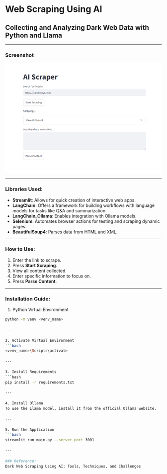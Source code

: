 # Web Scraping Using AI

## Collecting and Analyzing Dark Web Data with Python and Llama

---

### Screenshot
![Screenshot](Screenshot_1.png)

---

### Libraries Used:
- **Streamlit**: Allows for quick creation of interactive web apps.
- **LangChain**: Offers a framework for building workflows with language models for tasks like Q&A and summarization.
- **LangChain_Ollama**: Enables integration with Ollama models.
- **Selenium**: Automates browser actions for testing and scraping dynamic pages.
- **BeautifulSoup4**: Parses data from HTML and XML.

---

### How to Use:
1. Enter the link to scrape.
2. Press **Start Scraping**.
3. View all content collected.
4. Enter specific information to focus on.
5. Press **Parse Content**.

---

### Installation Guide:

1. Python Virtual Environment
```bash
python -m venv <venv_name>

---

2. Activate Virtual Environment
```bash
<venv_name>\Scripts\activate

---

3. Install Requirements
```bash
pip install -r requirements.txt

---

4. Install Ollama
To use the Llama model, install it from the official Ollama website.

---

5. Run the Application
```bash
streamlit run main.py --server.port 3001

---

### Reference:
Dark Web Scraping Using AI: Tools, Techniques, and Challenges